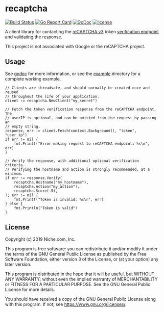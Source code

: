 # recaptcha

[![Build Status](https://travis-ci.com/nicheinc/recaptcha.svg?branch=master)](https://travis-ci.com/nicheinc/recaptcha)
[![Go Report Card](https://goreportcard.com/badge/github.com/nicheinc/recaptcha)](https://goreportcard.com/report/github.com/nicheinc/recaptcha)
[![GoDoc](https://godoc.org/github.com/nicheinc/recaptcha?status.svg)](https://godoc.org/github.com/nicheinc/recaptcha) 
[![license](https://img.shields.io/github/license/nicheinc/recaptcha.svg?maxAge=2592000)](LICENSE)

A client library for contacting the [reCAPTCHA
v3](https://developers.google.com/recaptcha/docs/v3) token [verification
endpoint](https://developers.google.com/recaptcha/docs/verify) and validating
the response.

This project is not associated with Google or the reCAPTCHA project.

## Usage

See [godoc](https://godoc.org/github.com/nicheinc/recaptcha) for more
information, or see the [example](./example) directory for a complete working
example.

```golang
// Clients are threadsafe, and should normally be created once and reused
// throughout the life of your application.
client := recaptcha.NewClient("my_secret")

// Fetch the token verification response from the reCAPTCHA endpoint.  The
// userIP is optional, and can be omitted from the request by passing an
// empty string.
response, err := client.Fetch(context.Background(), "token", "user_ip")
if err != nil {
    fmt.Printf("Error making request to reCAPTCHA endpoint: %s\n", err)
}

// Verify the response, with additional optional verification criteria.
// Verifying the hostname and action is strongly recommended, at a minimum.
if err := response.Verify(
    recaptcha.Hostname("my_hostname"),
    recaptcha.Action("my_action"),
    recaptcha.Score(.5),
); err != nil {
    fmt.Printf("Token is invalid: %s\n", err)
} else {
    fmt.Println("Token is valid")
}
```

## License

Copyright (c) 2019 Niche.com, Inc.

This program is free software: you can redistribute it and/or modify
it under the terms of the GNU General Public License as published by
the Free Software Foundation, either version 3 of the License, or
(at your option) any later version.

This program is distributed in the hope that it will be useful,
but WITHOUT ANY WARRANTY; without even the implied warranty of
MERCHANTABILITY or FITNESS FOR A PARTICULAR PURPOSE. See the
GNU General Public License for more details.

You should have received a copy of the GNU General Public License
along with this program. If not, see <https://www.gnu.org/licenses/>.
